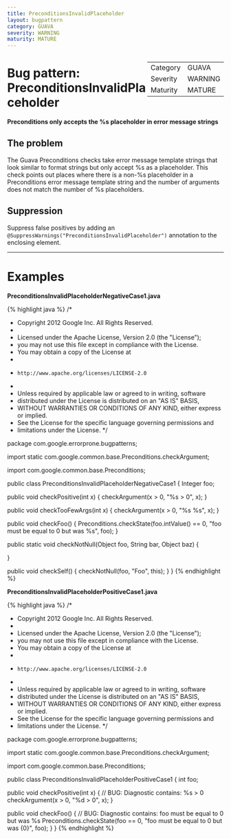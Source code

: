 ```yaml
---
title: PreconditionsInvalidPlaceholder
layout: bugpattern
category: GUAVA
severity: WARNING
maturity: MATURE
---
```


<div style="float:right;"><table id="metadata">
<tr><td>Category</td><td>GUAVA</td></tr>
<tr><td>Severity</td><td>WARNING</td></tr>
<tr><td>Maturity</td><td>MATURE</td></tr>
</table></div>

# Bug pattern: PreconditionsInvalidPlaceholder
__Preconditions only accepts the %s placeholder in error message strings__

## The problem
The Guava Preconditions checks take error message template strings that look similar to format strings but only accept %s as a placeholder. This check points out places where there is a non-%s placeholder in a Preconditions error message template string and the number of arguments does not match the number of %s placeholders.

## Suppression
Suppress false positives by adding an `@SuppressWarnings("PreconditionsInvalidPlaceholder")` annotation to the enclosing element.

----------

# Examples
__PreconditionsInvalidPlaceholderNegativeCase1.java__

{% highlight java %}
/*
 * Copyright 2012 Google Inc. All Rights Reserved.
 *
 * Licensed under the Apache License, Version 2.0 (the "License");
 * you may not use this file except in compliance with the License.
 * You may obtain a copy of the License at
 *
 *     http://www.apache.org/licenses/LICENSE-2.0
 *
 * Unless required by applicable law or agreed to in writing, software
 * distributed under the License is distributed on an "AS IS" BASIS,
 * WITHOUT WARRANTIES OR CONDITIONS OF ANY KIND, either express or implied.
 * See the License for the specific language governing permissions and
 * limitations under the License.
 */

package com.google.errorprone.bugpatterns;

import static com.google.common.base.Preconditions.checkArgument;

import com.google.common.base.Preconditions;

public class PreconditionsInvalidPlaceholderNegativeCase1 {
  Integer foo;
  
  public void checkPositive(int x) {
    checkArgument(x > 0, "%s > 0", x);
  }

  public void checkTooFewArgs(int x) {
    checkArgument(x > 0, "%s %s", x);
  }
  
  public void checkFoo() {
    Preconditions.checkState(foo.intValue() == 0, "foo must be equal to 0 but was %s", foo);
  }
  
  public static void checkNotNull(Object foo, String bar, Object baz) {
    
  }
  
  public void checkSelf() {
    checkNotNull(foo, "Foo", this);
  }
}
{% endhighlight %}

__PreconditionsInvalidPlaceholderPositiveCase1.java__

{% highlight java %}
/*
 * Copyright 2012 Google Inc. All Rights Reserved.
 *
 * Licensed under the Apache License, Version 2.0 (the "License");
 * you may not use this file except in compliance with the License.
 * You may obtain a copy of the License at
 *
 *     http://www.apache.org/licenses/LICENSE-2.0
 *
 * Unless required by applicable law or agreed to in writing, software
 * distributed under the License is distributed on an "AS IS" BASIS,
 * WITHOUT WARRANTIES OR CONDITIONS OF ANY KIND, either express or implied.
 * See the License for the specific language governing permissions and
 * limitations under the License.
 */

package com.google.errorprone.bugpatterns;

import static com.google.common.base.Preconditions.checkArgument;

import com.google.common.base.Preconditions;

public class PreconditionsInvalidPlaceholderPositiveCase1 {
  int foo;
  
  public void checkPositive(int x) {
    // BUG: Diagnostic contains: %s > 0
    checkArgument(x > 0, "%d > 0", x);
  }
  
  public void checkFoo() {
    // BUG: Diagnostic contains: foo must be equal to 0 but was %s
    Preconditions.checkState(foo == 0, "foo must be equal to 0 but was {0}", foo);
  }
}
{% endhighlight %}


